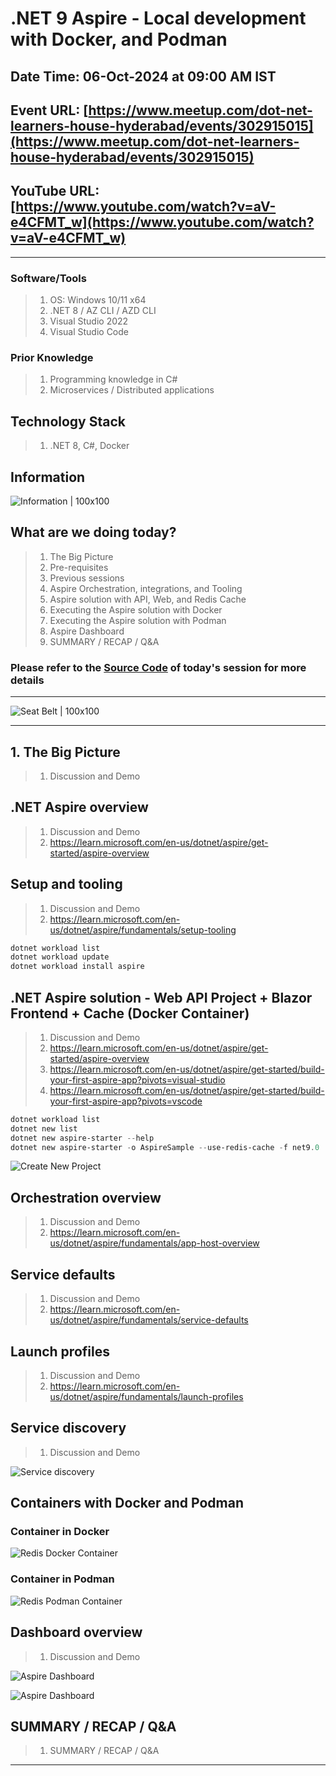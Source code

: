 # .NET 9 Aspire - Local development with Docker, and Podman

## Date Time: 06-Oct-2024 at 09:00 AM IST

## Event URL: [https://www.meetup.com/dot-net-learners-house-hyderabad/events/302915015](https://www.meetup.com/dot-net-learners-house-hyderabad/events/302915015)

## YouTube URL: [https://www.youtube.com/watch?v=aV-e4CFMT_w](https://www.youtube.com/watch?v=aV-e4CFMT_w)

---

### Software/Tools

> 1. OS: Windows 10/11 x64
> 1. .NET 8 / AZ CLI / AZD CLI
> 1. Visual Studio 2022
> 1. Visual Studio Code

### Prior Knowledge

> 1. Programming knowledge in C#
> 1. Microservices / Distributed applications

## Technology Stack

> 1. .NET 8, C#, Docker

## Information

![Information | 100x100](../Documentation/Images/Information.PNG)

## What are we doing today?

> 1. The Big Picture
> 1. Pre-requisites
> 1. Previous sessions
> 1. Aspire Orchestration, integrations, and Tooling
> 1. Aspire solution with API, Web, and Redis Cache
> 1. Executing the Aspire solution with Docker
> 1. Executing the Aspire solution with Podman
> 1. Aspire Dashboard
> 1. SUMMARY / RECAP / Q&A

### Please refer to the [**Source Code**](https://github.com/vishipayyallore/learn-aspire-2025) of today's session for more details

---

![Seat Belt | 100x100](../Documentation/Images/SeatBelt.PNG)

---

## 1. The Big Picture

> 1. Discussion and Demo

## .NET Aspire overview

> 1. Discussion and Demo
> 1. <https://learn.microsoft.com/en-us/dotnet/aspire/get-started/aspire-overview>

## Setup and tooling

> 1. Discussion and Demo
> 1. <https://learn.microsoft.com/en-us/dotnet/aspire/fundamentals/setup-tooling>

```powershell
dotnet workload list
dotnet workload update
dotnet workload install aspire
```

## .NET Aspire solution - Web API Project + Blazor Frontend + Cache (Docker Container)

> 1. Discussion and Demo
> 1. <https://learn.microsoft.com/en-us/dotnet/aspire/get-started/aspire-overview>
> 1. <https://learn.microsoft.com/en-us/dotnet/aspire/get-started/build-your-first-aspire-app?pivots=visual-studio>
> 1. <https://learn.microsoft.com/en-us/dotnet/aspire/get-started/build-your-first-aspire-app?pivots=vscode>

```powershell
dotnet workload list
dotnet new list
dotnet new aspire-starter --help
dotnet new aspire-starter -o AspireSample --use-redis-cache -f net9.0
```

![Create New Project](Documentation/Images/CreateNewProject.PNG)

## Orchestration overview

> 1. Discussion and Demo
> 1. <https://learn.microsoft.com/en-us/dotnet/aspire/fundamentals/app-host-overview>

## Service defaults

> 1. Discussion and Demo
> 1. <https://learn.microsoft.com/en-us/dotnet/aspire/fundamentals/service-defaults>

## Launch profiles

> 1. Discussion and Demo
> 1. <https://learn.microsoft.com/en-us/dotnet/aspire/fundamentals/launch-profiles>

## Service discovery

> 1. Discussion and Demo

![Service discovery](Documentation/Images/ServiceDiscovery.PNG)

## Containers with Docker and Podman

### Container in Docker

![Redis Docker Container](Documentation/Images/Redis_Docker_Container.PNG)

### Container in Podman

![Redis Podman Container](Documentation/Images/Redis_Podman_Container.PNG)

## Dashboard overview

> 1. Discussion and Demo

![Aspire Dashboard](Documentation/Images/Aspire_Dashboard_1.PNG)

![Aspire Dashboard](Documentation/Images/Aspire_Dashboard_2.PNG)

## SUMMARY / RECAP / Q&A

> 1. SUMMARY / RECAP / Q&A

---
